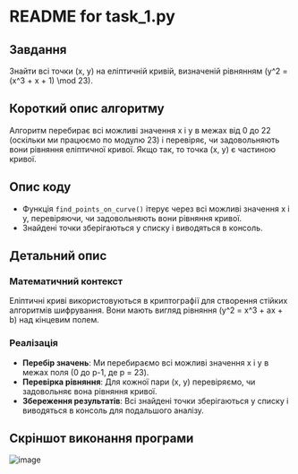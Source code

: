 # README for task_1.py

## Завдання
Знайти всі точки (x, y) на еліптичній кривій, визначеній рівнянням \(y^2 = (x^3 + x + 1) \mod 23\).

## Короткий опис алгоритму
Алгоритм перебирає всі можливі значення x і y в межах від 0 до 22 (оскільки ми працюємо по модулю 23) і перевіряє, чи задовольняють вони рівняння еліптичної кривої. Якщо так, то точка (x, y) є частиною кривої.

## Опис коду
- Функція `find_points_on_curve()` ітерує через всі можливі значення x і y, перевіряючи, чи задовольняють вони рівняння кривої.
- Знайдені точки зберігаються у списку і виводяться в консоль.

## Детальний опис
### Математичний контекст
Еліптичні криві використовуються в криптографії для створення стійких алгоритмів шифрування. Вони мають вигляд рівняння \(y^2 = x^3 + ax + b\) над кінцевим полем.

### Реалізація
- **Перебір значень**: Ми перебираємо всі можливі значення x і y в межах поля (0 до p-1, де p = 23).
- **Перевірка рівняння**: Для кожної пари (x, y) перевіряємо, чи задовольняє вона рівняння кривої.
- **Збереження результатів**: Всі знайдені точки зберігаються у списку і виводяться в консоль для подальшого аналізу.

## Скріншот виконання програми

![image](https://github.com/user-attachments/assets/4dcfe508-4721-4def-a815-64792e0ad201)
